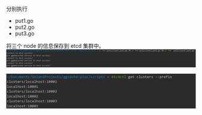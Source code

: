 分别执行 

- put1.go 
- put2.go
- put3.go

将三个 node 的信息保存到 etcd 集群中。
![QQ截图20240627003328](../../../resources/README/QQ截图20240627003328.png)

![QQ截图20240627003134](../../../resources/README/QQ截图20240627003134.png)

